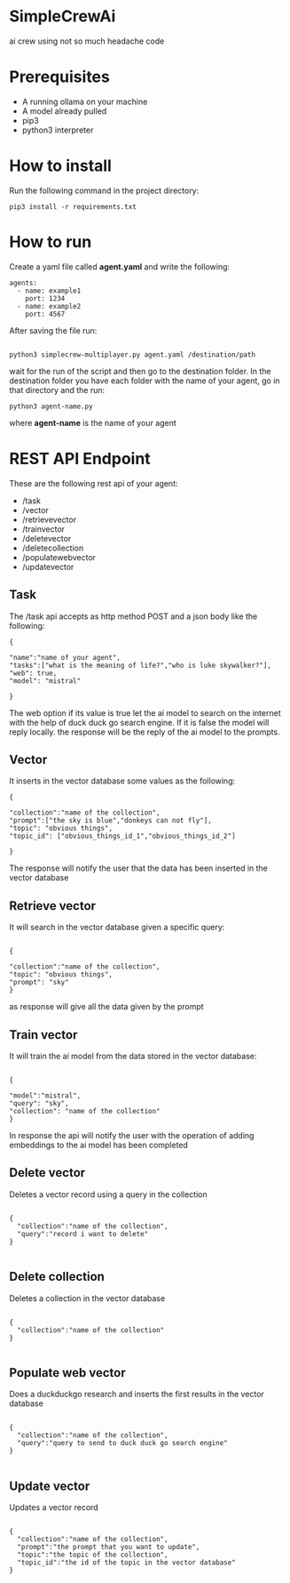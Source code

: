 # SimpleCrewAi
ai crew using not so much headache code

# Prerequisites

- A running ollama on your machine
- A model already pulled
- pip3
- python3 interpreter

# How to install
Run the following command in the project directory:
```
pip3 install -r requirements.txt
```

# How to run
Create a yaml file called **agent.yaml** and write the following:
```
agents:
  - name: example1
    port: 1234
  - name: example2
    port: 4567

```

After saving the file run:

```

python3 simplecrew-multiplayer.py agent.yaml /destination/path

```

wait for the run of the script and then go to the destination folder. In the destination folder you have each folder with the name of your agent, go in that directory and the run:

```
python3 agent-name.py
```
where **agent-name** is the name of your agent

# REST API Endpoint

These are the following rest api of your agent:
- /task
- /vector
- /retrievevector
- /trainvector
- /deletevector
- /deletecollection
- /populatewebvector
- /updatevector
  
## Task

The /task api accepts as http method POST and a json body like the following:
```
{

"name":"name of your agent",
"tasks":["what is the meaning of life?","who is luke skywalker?"],
"web": true,
"model": "mistral"

}

```

The web option if its value is true let the ai model to search on the internet with the help of duck duck go search engine. If it is false the model will reply locally. the response will be the reply of the ai model to the prompts.

## Vector

It inserts in the vector database some values as the following:

```
{

"collection":"name of the collection",
"prompt":["the sky is blue","donkeys can not fly"],
"topic": "obvious things",
"topic_id": ["obvious_things_id_1","obvious_things_id_2"]

}
```



The response will notify the user that the data has been inserted in the vector database

## Retrieve vector

It will search in the vector database given a specific query:

```

{

"collection":"name of the collection",
"topic": "obvious things",
"prompt": "sky"
}

```
as response will give all the data given by the prompt


## Train vector

It will train the ai model from the data stored in the vector database:

```

{

"model":"mistral",
"query": "sky",
"collection": "name of the collection"
}

```

In response the api will notify the user with the operation of adding embeddings to the ai model has been completed

## Delete vector

Deletes a vector record using a query in the collection

```

{
  "collection":"name of the collection",
  "query":"record i want to delete"
}


```

## Delete collection

Deletes a collection in the vector database

```

{
  "collection":"name of the collection"
}


```


## Populate web vector

Does a duckduckgo research and inserts the first results in the vector database

```

{
  "collection":"name of the collection",
  "query":"query to send to duck duck go search engine"
}


```

## Update vector

Updates a vector record

```

{
  "collection":"name of the collection",
  "prompt":"the prompt that you want to update",
  "topic":"the topic of the collection",
  "topic_id":"the id of the topic in the vector database"
}

```



